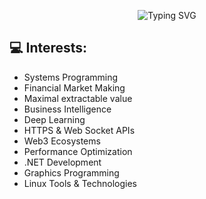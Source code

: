 <!-- Centered SVG animated typing effect -->
<p align="center">
  <img src="https://readme-typing-svg.demolab.com?font=Fira+Code&size=32&duration=3000&pause=500&color=00FF00&center=true&vCenter=true&width=600&lines=Nova+Stack+Dev;Open+to+collaborations;Always+building+cool+stuff" alt="Typing SVG" />
</p>

## 💻 Interests:
- Systems Programming
- Financial Market Making
- Maximal extractable value
- Business Intelligence
- Deep Learning
- HTTPS & Web Socket APIs
- Web3 Ecosystems
- Performance Optimization
- .NET Development
- Graphics Programming
- Linux Tools & Technologies



